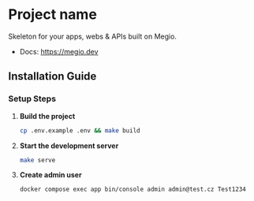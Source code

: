 # Project name
Skeleton for your apps, webs & APIs built on Megio.

- Docs: https://megio.dev

## Installation Guide

### Setup Steps

1. **Build the project**
   ```bash
   cp .env.example .env && make build
   ```

2. **Start the development server**
   ```bash
   make serve
   ```

3. **Create admin user**
   ```bash
   docker compose exec app bin/console admin admin@test.cz Test1234
   ```